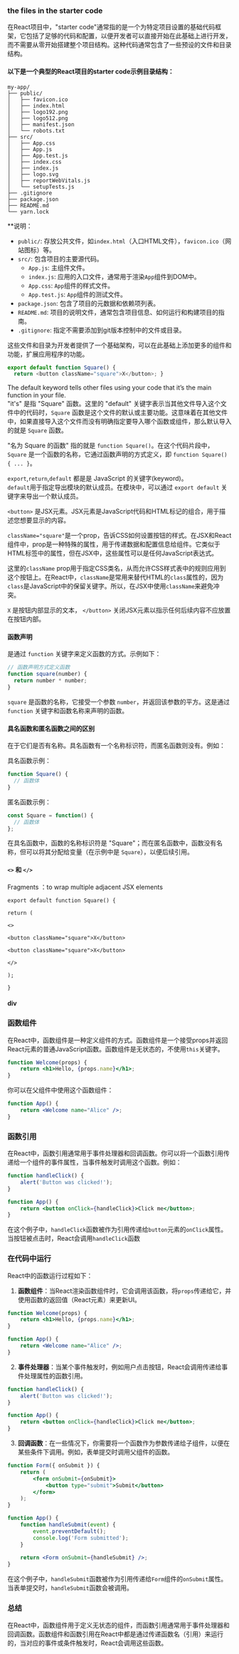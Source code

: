 ### the files in the starter code
在React项目中，"starter code"通常指的是一个为特定项目设置的基础代码框架，它包括了足够的代码和配置，以便开发者可以直接开始在此基础上进行开发，而不需要从零开始搭建整个项目结构。这种代码通常包含了一些预设的文件和目录结构。

#### 以下是一个典型的React项目的starter code示例目录结构：
```
my-app/
├── public/
│   ├── favicon.ico
│   ├── index.html
│   ├── logo192.png
│   ├── logo512.png
│   ├── manifest.json
│   └── robots.txt
├── src/
│   ├── App.css
│   ├── App.js
│   ├── App.test.js
│   ├── index.css
│   ├── index.js
│   ├── logo.svg
│   ├── reportWebVitals.js
│   └── setupTests.js
├── .gitignore
├── package.json
├── README.md
└── yarn.lock

```
**说明：  
- `public/`: 存放公共文件，如`index.html`（入口HTML文件），`favicon.ico`（网站图标）等。
- `src/`: 包含项目的主要源代码。
    - `App.js`: 主组件文件。
    - `index.js`: 应用的入口文件，通常用于渲染`App`组件到DOM中。
    - `App.css`: `App`组件的样式文件。
    - `App.test.js`: `App`组件的测试文件。
- `package.json`: 包含了项目的元数据和依赖项列表。
- `README.md`: 项目的说明文件，通常包含项目信息、如何运行和构建项目的指南。
- `.gitignore`: 指定不需要添加到git版本控制中的文件或目录。

这些文件和目录为开发者提供了一个基础架构，可以在此基础上添加更多的组件和功能，扩展应用程序的功能。  


```js
export default function Square() { 
  return <button className="square">X</button>; } 
```
The default keyword tells other files using your code that it’s the main function in your file.  
"it's" 是指 "Square" 函数。这里的 "default" 关键字表示当其他文件导入这个文件中的代码时，`Square` 函数是这个文件的默认或主要功能。这意味着在其他文件中，如果直接导入这个文件而没有明确指定要导入哪个函数或组件，那么默认导入的就是 `Square` 函数。    

"名为 Square 的函数" 指的就是 `function Square()`。在这个代码片段中，`Square` 是一个函数的名称，它通过函数声明的方式定义，即 `function Square() { ... }`。    

`export`,`return`,`default` 都是是 JavaScript 的关键字(keyword)。  
`default`用于指定导出模块的默认成员。在模块中，可以通过 `export default` 关键字来导出一个默认成员。    

`<button>` 是JSX元素。JSX元素是JavaScript代码和HTML标记的组合，用于描述您想要显示的内容。    

`className="square"`是一个prop，告诉CSS如何设置按钮的样式。在JSX和React组件中，prop是一种特殊的属性，用于传递数据和配置信息给组件。它类似于HTML标签中的属性，但在JSX中，这些属性可以是任何JavaScript表达式。

这里的`className` prop用于指定CSS类名，从而允许CSS样式表中的规则应用到这个按钮上。在React中，`className`是常用来替代HTML的`class`属性的，因为`class`是JavaScript中的保留关键字。所以，在JSX中使用`className`来避免冲突。  

`X` 是按钮内部显示的文本， `</button>` 关闭JSX元素以指示任何后续内容不应放置在按钮内部。  

#### 函数声明  
是通过 `function` 关键字来定义函数的方式。示例如下：
```js
// 函数声明方式定义函数
function square(number) {
  return number * number;
}
```
`square` 是函数的名称，它接受一个参数 `number`，并返回该参数的平方。这是通过 `function` 关键字和函数名称来声明的函数。     

#### 具名函数和匿名函数之间的区别  
在于它们是否有名称。具名函数有一个名称标识符，而匿名函数则没有。例如：

具名函数示例：
```js
function Square() {
  // 函数体
}
```
匿名函数示例：  
```js
const Square = function() {
  // 函数体
};
```  

在具名函数中，函数的名称标识符是 "Square"；而在匿名函数中，函数没有名称，但可以将其分配给变量（在示例中是 `Square`），以便后续引用。  

#### `<>` 和 `</>`
Fragments  ：to wrap multiple adjacent JSX elements  

```
export default function Square() {  

return (  

<>  

<button className="square">X</button>  

<button className="square">X</button>  

</>  

);  

}
```

#### div



### 函数组件

在React中，函数组件是一种定义组件的方式。函数组件是一个接受props并返回React元素的普通JavaScript函数。函数组件是无状态的，不使用`this`关键字。  
```jsx
function Welcome(props) {
    return <h1>Hello, {props.name}</h1>;
}

```

你可以在父组件中使用这个函数组件：

```jsx
function App() {
    return <Welcome name="Alice" />;
}

```

### 函数引用

在React中，函数引用通常用于事件处理器和回调函数。你可以将一个函数引用传递给一个组件的事件属性，当事件触发时调用这个函数。例如：
```jsx
function handleClick() {
    alert('Button was clicked!');
}

function App() {
    return <button onClick={handleClick}>Click me</button>;
}

```
在这个例子中，`handleClick`函数被作为引用传递给`button`元素的`onClick`属性。当按钮被点击时，React会调用`handleClick`函数

### 在代码中运行

React中的函数运行过程如下：

1. **函数组件**：当React渲染函数组件时，它会调用该函数，将`props`传递给它，并使用函数的返回值（React元素）来更新UI。
```jsx
function Welcome(props) {
    return <h1>Hello, {props.name}</h1>;
}

function App() {
    return <Welcome name="Alice" />;
}

```


2. **事件处理器**：当某个事件触发时，例如用户点击按钮，React会调用传递给事件处理属性的函数引用。
```jsx
function handleClick() {
    alert('Button was clicked!');
}

function App() {
    return <button onClick={handleClick}>Click me</button>;
}

```
 
3. **回调函数**：在一些情况下，你需要将一个函数作为参数传递给子组件，以便在某些条件下调用。例如，表单提交时调用父组件的函数。
```jsx
function Form({ onSubmit }) {
    return (
        <form onSubmit={onSubmit}>
            <button type="submit">Submit</button>
        </form>
    );
}

function App() {
    function handleSubmit(event) {
        event.preventDefault();
        console.log('Form submitted');
    }
    
    return <Form onSubmit={handleSubmit} />;
}

```

在这个例子中，`handleSubmit`函数被作为引用传递给`Form`组件的`onSubmit`属性。当表单提交时，`handleSubmit`函数会被调用。

### 总结

在React中，函数组件用于定义无状态的组件，而函数引用通常用于事件处理器和回调函数。函数组件和函数引用在React中都是通过传递函数名（引用）来运行的，当对应的事件或条件触发时，React会调用这些函数。


